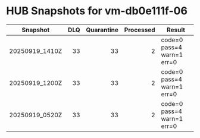 # HUB Snapshots for vm-db0e111f-06

| Snapshot | DLQ | Quarantine | Processed | Result |
|---|---:|---:|---:|---|
| 20250919_1410Z | 33 | 33 | 2 | code=0 pass=4 warn=1 err=0 |
| 20250919_1200Z | 33 | 33 | 2 | code=0 pass=4 warn=1 err=0 |
| 20250919_0520Z | 33 | 33 | 2 | code=0 pass=4 warn=1 err=0 |

